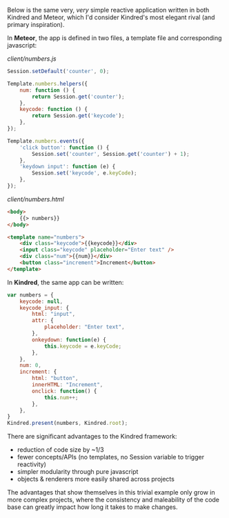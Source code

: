 Below is the same very, *very* simple reactive application written in both Kindred and Meteor, which I'd consider Kindred's most elegant rival (and primary inspiration).

In **Meteor**, the app is defined in two files, a template file and corresponding javascript:

*client/numbers.js*
```javascript
Session.setDefault('counter', 0);

Template.numbers.helpers({
    num: function () {
        return Session.get('counter');
    },
    keycode: function () {
        return Session.get('keycode');
    },
});

Template.numbers.events({
    'click button': function () {
        Session.set('counter', Session.get('counter') + 1);
    },
    'keydown input': function (e) {
        Session.set('keycode', e.keyCode);
    },
});
``` 

*client/numbers.html*
```html
<body>
    {{> numbers}}
</body>

<template name="numbers">
    <div class="keycode">{{keycode}}</div>
    <input class="keycode" placeholder="Enter text" />
    <div class="num">{{num}}</div>  
    <button class="increment">Increment</button>
</template>
```

In **Kindred**, the same app can be written:

```javascript
var numbers = {
    keycode: null,
    keycode_input: {
        html: "input",
        attr: {
            placeholder: "Enter text",
        },
        onkeydown: function(e) {
            this.keycode = e.keyCode;
        },
    },
    num: 0,
    increment: {
        html: "button",
        innerHTML: "Increment",
        onclick: function() {
            this.num++;
        },
    },
}
Kindred.present(numbers, Kindred.root);
```

There are significant advantages to the Kindred framework:

- reduction of code size by ~1/3
- fewer concepts/APIs (no templates, no Session variable to trigger reactivity)
- simpler modularity through pure javascript
- objects & renderers more easily shared across projects

The advantages that show themselves in this trivial example only grow in more complex projects, where the consistency and maleability of the code base can greatly impact how long it takes to make changes. 
